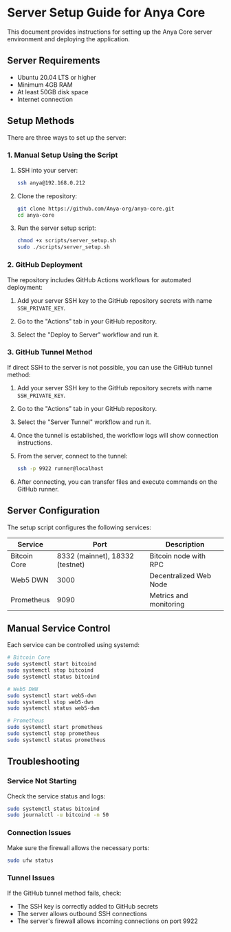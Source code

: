 # Server Setup Guide for Anya Core

This document provides instructions for setting up the Anya Core server environment and deploying the application.

## Server Requirements

- Ubuntu 20.04 LTS or higher
- Minimum 4GB RAM
- At least 50GB disk space
- Internet connection

## Setup Methods

There are three ways to set up the server:

### 1. Manual Setup Using the Script

1. SSH into your server:
   ```bash
   ssh anya@192.168.0.212
   ```

2. Clone the repository:
   ```bash
   git clone https://github.com/Anya-org/anya-core.git
   cd anya-core
   ```

3. Run the server setup script:
   ```bash
   chmod +x scripts/server_setup.sh
   sudo ./scripts/server_setup.sh
   ```

### 2. GitHub Deployment

The repository includes GitHub Actions workflows for automated deployment:

1. Add your server SSH key to the GitHub repository secrets with name `SSH_PRIVATE_KEY`.

2. Go to the "Actions" tab in your GitHub repository.

3. Select the "Deploy to Server" workflow and run it.

### 3. GitHub Tunnel Method

If direct SSH to the server is not possible, you can use the GitHub tunnel method:

1. Add your server SSH key to the GitHub repository secrets with name `SSH_PRIVATE_KEY`.

2. Go to the "Actions" tab in your GitHub repository.

3. Select the "Server Tunnel" workflow and run it.

4. Once the tunnel is established, the workflow logs will show connection instructions.

5. From the server, connect to the tunnel:
   ```bash
   ssh -p 9922 runner@localhost
   ```

6. After connecting, you can transfer files and execute commands on the GitHub runner.

## Server Configuration

The setup script configures the following services:

| Service | Port | Description |
|---------|------|-------------|
| Bitcoin Core | 8332 (mainnet), 18332 (testnet) | Bitcoin node with RPC |
| Web5 DWN | 3000 | Decentralized Web Node |
| Prometheus | 9090 | Metrics and monitoring |

## Manual Service Control

Each service can be controlled using systemd:

```bash
# Bitcoin Core
sudo systemctl start bitcoind
sudo systemctl stop bitcoind
sudo systemctl status bitcoind

# Web5 DWN 
sudo systemctl start web5-dwn
sudo systemctl stop web5-dwn
sudo systemctl status web5-dwn

# Prometheus
sudo systemctl start prometheus
sudo systemctl stop prometheus
sudo systemctl status prometheus
```

## Troubleshooting

### Service Not Starting

Check the service status and logs:

```bash
sudo systemctl status bitcoind
sudo journalctl -u bitcoind -n 50
```

### Connection Issues

Make sure the firewall allows the necessary ports:

```bash
sudo ufw status
```

### Tunnel Issues

If the GitHub tunnel method fails, check:
- The SSH key is correctly added to GitHub secrets
- The server allows outbound SSH connections
- The server's firewall allows incoming connections on port 9922 